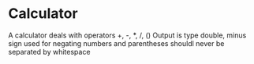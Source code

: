 # Calculator
A calculator deals with operators +, -, *, /, ()
Output is type double, minus sign used for negating numbers and parentheses shouldl never be separated by whitespace
